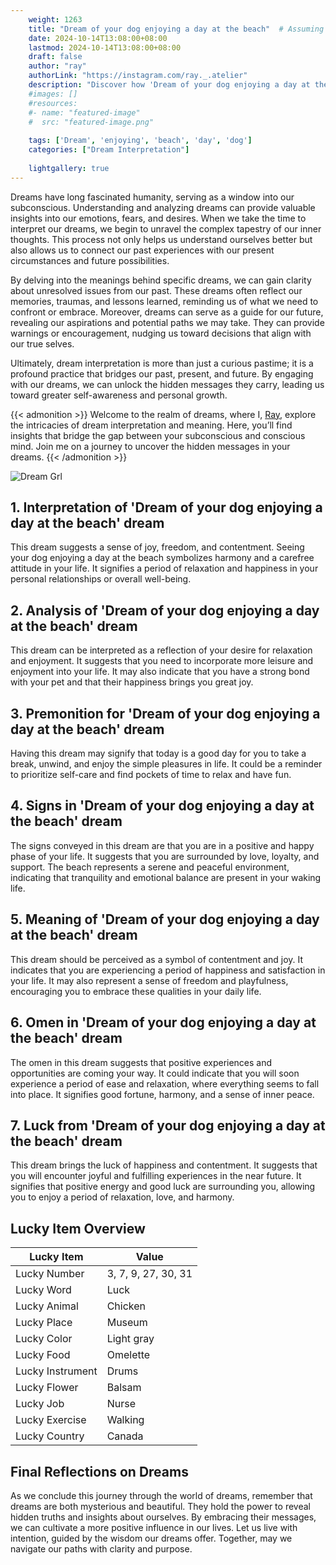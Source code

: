 ```yaml
---
    weight: 1263
    title: "Dream of your dog enjoying a day at the beach"  # Assuming 'title' column exists
    date: 2024-10-14T13:08:00+08:00
    lastmod: 2024-10-14T13:08:00+08:00
    draft: false
    author: "ray"
    authorLink: "https://instagram.com/ray._.atelier"
    description: "Discover how 'Dream of your dog enjoying a day at the beach' can interpret your future and uncover its significant meanings in your life."
    #images: []
    #resources:
    #- name: "featured-image"
    #  src: "featured-image.png"
    
    tags: ['Dream', 'enjoying', 'beach', 'day', 'dog']
    categories: ["Dream Interpretation"]
    
    lightgallery: true
---
```

    
Dreams have long fascinated humanity, serving as a window into our subconscious. Understanding and analyzing dreams can provide valuable insights into our emotions, fears, and desires. When we take the time to interpret our dreams, we begin to unravel the complex tapestry of our inner thoughts. This process not only helps us understand ourselves better but also allows us to connect our past experiences with our present circumstances and future possibilities.

By delving into the meanings behind specific dreams, we can gain clarity about unresolved issues from our past. These dreams often reflect our memories, traumas, and lessons learned, reminding us of what we need to confront or embrace. Moreover, dreams can serve as a guide for our future, revealing our aspirations and potential paths we may take. They can provide warnings or encouragement, nudging us toward decisions that align with our true selves.

Ultimately, dream interpretation is more than just a curious pastime; it is a profound practice that bridges our past, present, and future. By engaging with our dreams, we can unlock the hidden messages they carry, leading us toward greater self-awareness and personal growth.

{{< admonition >}}
Welcome to the realm of dreams, where I, [Ray](https://instagram.com/ray._.atelier), explore the intricacies of dream interpretation and meaning. Here, you’ll find insights that bridge the gap between your subconscious and conscious mind. Join me on a journey to uncover the hidden messages in your dreams.
{{< /admonition >}}

![Dream Grl](https://cdn.pixabay.com/photo/2017/11/02/03/35/gothic-2910057_1280.jpg "Dream Grl")

## 1. Interpretation of 'Dream of your dog enjoying a day at the beach' dream
 This dream suggests a sense of joy, freedom, and contentment. Seeing your dog enjoying a day at the beach symbolizes harmony and a carefree attitude in your life. It signifies a period of relaxation and happiness in your personal relationships or overall well-being.

## 2. Analysis of 'Dream of your dog enjoying a day at the beach' dream
 This dream can be interpreted as a reflection of your desire for relaxation and enjoyment. It suggests that you need to incorporate more leisure and enjoyment into your life. It may also indicate that you have a strong bond with your pet and that their happiness brings you great joy.

## 3. Premonition for 'Dream of your dog enjoying a day at the beach' dream
 Having this dream may signify that today is a good day for you to take a break, unwind, and enjoy the simple pleasures in life. It could be a reminder to prioritize self-care and find pockets of time to relax and have fun.

## 4. Signs in 'Dream of your dog enjoying a day at the beach' dream
 The signs conveyed in this dream are that you are in a positive and happy phase of your life. It suggests that you are surrounded by love, loyalty, and support. The beach represents a serene and peaceful environment, indicating that tranquility and emotional balance are present in your waking life.

## 5. Meaning of 'Dream of your dog enjoying a day at the beach' dream
 This dream should be perceived as a symbol of contentment and joy. It indicates that you are experiencing a period of happiness and satisfaction in your life. It may also represent a sense of freedom and playfulness, encouraging you to embrace these qualities in your daily life.

## 6. Omen in 'Dream of your dog enjoying a day at the beach' dream
 The omen in this dream suggests that positive experiences and opportunities are coming your way. It could indicate that you will soon experience a period of ease and relaxation, where everything seems to fall into place. It signifies good fortune, harmony, and a sense of inner peace.

## 7. Luck from 'Dream of your dog enjoying a day at the beach' dream
 This dream brings the luck of happiness and contentment. It suggests that you will encounter joyful and fulfilling experiences in the near future. It signifies that positive energy and good luck are surrounding you, allowing you to enjoy a period of relaxation, love, and harmony.

## Lucky Item Overview
| Lucky Item          | Value              |
|---------------|--------------------|
| Lucky Number        | 3, 7, 9, 27, 30, 31  |
| Lucky Word          | Luck |
| Lucky Animal        | Chicken |
| Lucky Place         | Museum     |
| Lucky Color         | Light gray     |
| Lucky Food          | Omelette      |
| Lucky Instrument    | Drums |
| Lucky Flower        | Balsam    |
| Lucky Job           | Nurse       |
| Lucky Exercise      | Walking  |
| Lucky Country       | Canada    |


##  Final Reflections on Dreams

As we conclude this journey through the world of dreams, remember that dreams are both mysterious and beautiful. They hold the power to reveal hidden truths and insights about ourselves. By embracing their messages, we can cultivate a more positive influence in our lives. Let us live with intention, guided by the wisdom our dreams offer. Together, may we navigate our paths with clarity and purpose.
